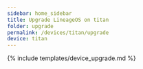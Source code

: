 ```yaml
---
sidebar: home_sidebar
title: Upgrade LineageOS on titan
folder: upgrade
permalink: /devices/titan/upgrade
device: titan
---
```

{% include templates/device_upgrade.md %}

